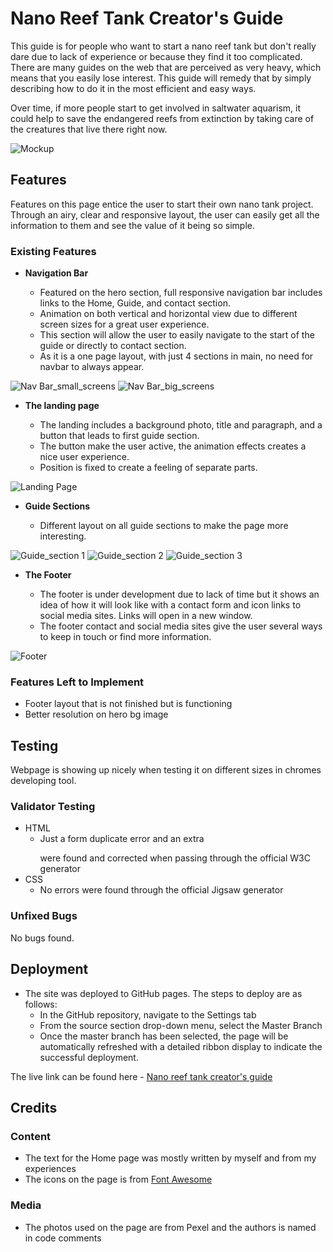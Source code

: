 # Nano Reef Tank Creator's Guide

This guide is for people who want to start a nano reef tank but don't really dare due to lack of experience or because they find it too complicated. There are many guides on the web that are perceived as very heavy, which means that you easily lose interest. This guide will remedy that by simply describing how to do it in the most efficient and easy ways.

Over time, if more people start to get involved in saltwater aquarism, it could help to save the endangered reefs from extinction by taking care of the creatures that live there right now.

![Mockup](https://github.com/pernilla-strandberg/media/nano_guide_mockup.png)

## Features 

Features on this page entice the user to start their own nano tank project. Through an airy, clear and responsive layout, the user can easily get all the information to them and see the value of it being so simple.

### Existing Features

- __Navigation Bar__

  - Featured on the hero section, full responsive navigation bar includes links to the Home, Guide, and contact section.
  - Animation on both vertical and horizontal view due to different screen sizes for a great user experience.
  - This section will allow the user to easily navigate to the start of the guide or directly to contact section.
  - As it is a one page layout, with just 4 sections in main, no need for navbar to always appear. 

![Nav Bar_small_screens](https://github.com/pernilla-strandberg/media/nano_guide_nav_small_screens.png)
![Nav Bar_big_screens](https://github.com/pernilla-strandberg/media/nano_guide_nav_big_screens.png)

- __The landing page__

  - The landing includes a background photo, title and paragraph, and a button that leads to first guide section. 
  - The button make the user active, the animation effects creates a nice user experience.
  - Position is fixed to create a feeling of separate parts.

![Landing Page](https://github.com/pernilla-strandberg/media/nano_guide_landing.png)

- __Guide Sections__

  - Different layout on all guide sections to make the page more interesting. 

![Guide_section 1](https://github.com/pernilla/media/nano_guide_sections.png)
![Guide_section 2](https://github.com/pernilla/media/nano_guide_sections.png)
![Guide_section 3](https://github.com/pernilla/media/nano_guide_sections.png)

- __The Footer__ 

  - The footer is under development due to lack of time but it shows an idea of how it will look like with a contact form and icon links to social media sites. Links will open in a new window. 
  - The footer contact and social media sites give the user several ways to keep in touch or find more information.

![Footer](https://github.com/pernilla-strandberg/media/nano_footer_under_development.png)


### Features Left to Implement

- Footer layout that is not finished but is functioning
- Better resolution on hero bg image

## Testing 

Webpage is showing up nicely when testing it on different sizes in chromes developing tool.

### Validator Testing 

- HTML
  - Just a form duplicate error and an extra </p> were found and corrected when passing through the official W3C generator
- CSS
  - No errors were found through the official Jigsaw generator

### Unfixed Bugs

No bugs found. 

## Deployment

- The site was deployed to GitHub pages. The steps to deploy are as follows: 
  - In the GitHub repository, navigate to the Settings tab 
  - From the source section drop-down menu, select the Master Branch
  - Once the master branch has been selected, the page will be automatically refreshed with a detailed ribbon display to indicate the successful deployment. 

The live link can be found here - [Nano reef tank creator's guide](https://pernilla-strandberg.github.io/nano-reef-tank-creators-guide/) 


## Credits  

### Content 

- The text for the Home page was mostly written by myself and from my experiences
- The icons on the page is from [Font Awesome](https://fontawesome.com/)

### Media

- The photos used on the page are from Pexel and the authors is named in code comments
